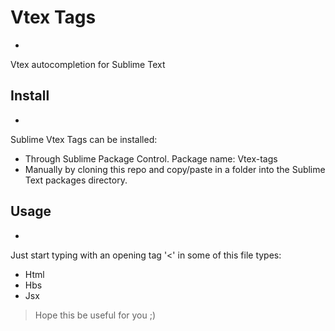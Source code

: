 # Vtex Tags
-
Vtex autocompletion for Sublime Text

## Install
-
Sublime Vtex Tags can be installed:
- Through Sublime Package Control. Package name: Vtex-tags
- Manually by cloning this repo and copy/paste in a folder into the Sublime Text packages directory.

## Usage
-
Just start typing with an opening tag '<' in some of this file types:
- Html
- Hbs
- Jsx

> Hope this be useful for you ;)